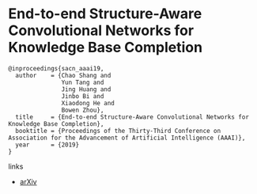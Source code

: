 # End-to-end Structure-Aware Convolutional Networks for Knowledge Base Completion

```
@inproceedings{sacn_aaai19,
  author    = {Chao Shang and
               Yun Tang and
               Jing Huang and
               Jinbo Bi and
               Xiaodong He and
               Bowen Zhou},
  title     = {End-to-end Structure-Aware Convolutional Networks for Knowledge Base Completion},
  booktitle = {Proceedings of the Thirty-Third Conference on Association for the Advancement of Artificial Intelligence (AAAI)},
  year      = {2019}
}
```

links
- [arXiv](https://arxiv.org/abs/1811.04441)
